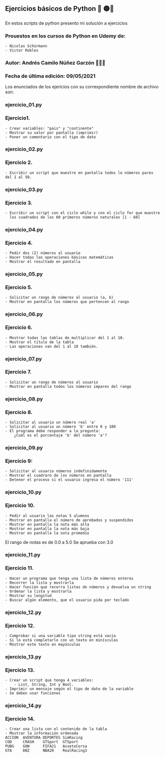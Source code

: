 ## Ejercicios básicos de Python 🐍 🟡🔵

En estos scripts de python presento mi solución a ejercicios
### Prouestos en los cursos de Python en Udemy de:
    - Nicolas Schürmann
    - Victor Robles

### Autor: Andrés Camilo Núñez Garzón 👨🏽‍💻
### Fecha de última edición: 09/05/2021

Los enunciados de los ejericios con su correspondiente nombre de archivo son:

### ejercicio_01.py
### Ejercicio1.
    - Crear variables: "pais" y "continente"
    - Mostrar su valor por pantalla (imprimir)
    - Poner un comentario con el tipo de dato

### ejercicio_02.py
### Ejercicio 2.
    - Escribir un script que muestre en pantalla todos lo números pares del 1 al 50.

### ejercicio_03.py
### Ejercicio 3.
    - Escribir un script con el ciclo while y con el ciclo for que muestre
      los cuadrados de los 60 primeros números naturales [1 - 60]

### ejercicio_04.py
### Ejercicio 4.
    - Pedir dos (2) números al usuario
    - Hacer todas las operaciones básicas matemáticas
    - Mostrar el resultado en pantalla

### ejercicio_05.py
### Ejercicio 5.
    - Solicitar un rango de números al usuario (a, b)
    - Mostrar en pantalla los números que pertencen al rango

### ejercicio_06.py
### Ejercicio 6.
    - Mostrar todas las tablas de multiplicar del 1 al 10.
    - Mostrar el título de la tabla
    - Las operaciones van del 1 al 10 también.

### ejercicio_07.py
### Ejercicio 7.
    - Solicitar un rango de números al usuario
    - Mostrar en pantalla todos los números impares del rango

### ejercicio_08.py
### Ejercicio 8.
    - Solicitar al usuario un número real 'a'
    - Solicitar al usuario un número 'b' entre 0 y 100
    - El programa debe responder a la pregunta:
        ¿Cuál es el porcentaje 'b' del número 'a'?

### ejercicio_09.py
### Ejercicio 9:
    - Solicitar al usuario números indefinidamente
    - Mostrar el cuadraro de los números en pantalla
    - Detener el proceso si el usuario ingresa el número '111'

### ejercicio_10.py
### Ejercicio 10.
    - Pedir al usuario las notas 5 alumnos
    - Mostrar en pantalla el número de aprobados y suspendidos
    - Mostrar en pantalla la nota más alta
    - Mostrar en pantalla la nota más baja
    - Mostrar en pantalla la nota promedio
El rango de  notas es de 0.0 a 5.0
Se aprueba con 3.0

### ejercicio_11.py
### Ejercicio 11.
    - Hacer un programa que tenga una lista de números enteros
    - Recorrer la lista y mostrarla
    - Hacer función que recorra listas de números y devuelva un string
    - Ordenar la lista y mostrarla
    - Mostrar su longitud
    - Buscar algún elemento, que el usuario pida por teclado

### ejercicio_12.py
### Ejercicio 12.
    - Comprobar si una variable tipo string está vacía
    - Si lo está completarlo con un texto en minísculas
    - Mostrar este texto en mayúsculas

### ejercicio_13.py
### Ejercicio 13.
    - Crear un script que tenga 4 variables:
        - List, String, Int y Bool.
    - Imprimir un mensaje según el tipo de dato de la variable
    - Se deben usar funciones

### ejercicio_14.py
### Ejercicio 14.
    - Crear una lista con el contenido de la tabla
    - Mostrar la información ordenada
    ACCION  AVENTURA DEPORTES SimRacing
    COD     CRASH    GTSport  GTSport
    PUBG    GOW      FIFA21   AssetoCorsa
    GTA     DBZ      NBA20    RealRacing3